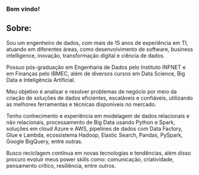 ### Bem vindo! 

## Sobre:

Sou um engenheiro de dados, com mais de 15 anos de experiência em TI, atuando em diferentes áreas, como desenvolvimento de software, business intelligence, inovação, transformação digital e ciência de dados. 

Possuo pós-graduação em Engenharia de Dados pelo Instituto INFNET e em Finanças pelo IBMEC, além de diversos cursos em Data Science, Big Data e Inteligência Artificial.

Meu objetivo é analisar e resolver problemas de negócio por meio da criação de soluções de dados eficientes, escaláveis e confiáveis, utilizando as melhores ferramentas e técnicas disponíveis no mercado. 

Tenho conhecimento e experiência em modelagem de dados relacionais e não relacionais, processamento de Big Data usando Python e Spark, soluções em cloud Azure e AWS, pipelines de dados com Data Factory, Glue e Lambda, ecossistema Hadoop, Elastic Search, Pandas, PySpark, Google BigQuery, entre outras. 

Busco reciclagem contínua em novas tecnologias e tendências, além disso procuro evoluir meus power skills como: comunicação, criatividade, pensamento crítico, resiliência, entre outros.

